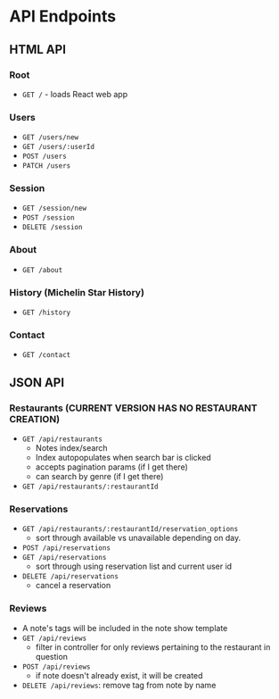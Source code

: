 # API Endpoints

## HTML API

### Root

- `GET /` - loads React web app

### Users

- `GET /users/new`
- `GET /users/:userId`
- `POST /users`
- `PATCH /users`

### Session

- `GET /session/new`
- `POST /session`
- `DELETE /session`

### About
- `GET /about`

### History (Michelin Star History)
- `GET /history`

### Contact
- `GET /contact`

## JSON API

### Restaurants (CURRENT VERSION HAS NO RESTAURANT CREATION)

- `GET /api/restaurants`
  - Notes index/search
  - Index autopopulates when search bar is clicked
  - accepts pagination params (if I get there)
  - can search by genre (if I get there)
- `GET /api/restaurants/:restaurantId`


### Reservations

- `GET /api/restaurants/:restaurantId/reservation_options`
  - sort through available vs unavailable depending on day.
- `POST /api/reservations`
- `GET /api/reservations`
  - sort through using reservation list and current user id
- `DELETE /api/reservations`
  - cancel a reservation

### Reviews

- A note's tags will be included in the note show template
- `GET /api/reviews`
  - filter in controller for only reviews pertaining to the restaurant in question
- `POST /api/reviews`
  - if note doesn't already exist, it will be created
- `DELETE /api/reviews`: remove tag from note by
  name
